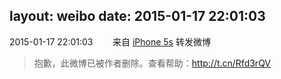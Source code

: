 layout: weibo
date: 2015-01-17 22:01:03
---
2015-01-17 22:01:03  &nbsp;&nbsp;&nbsp;&nbsp;&nbsp;&nbsp; 来自 <a href="sinaweibo://customweibosource" rel="nofollow">iPhone 5s</a>
转发微博
>  抱歉，此微博已被作者删除。查看帮助：http://t.cn/Rfd3rQV
